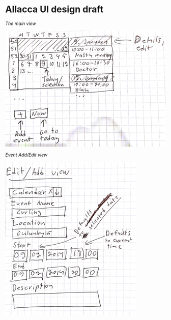 Allacca UI design draft
=======================

*The main view*

<img src="calendar-main-view.png"/>

*Event Add/Edit view*

<img src="event-edit-view.png"/>

